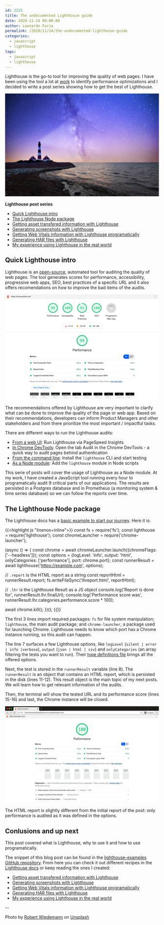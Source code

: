 ```yaml
---
id: 2225
title: The undocumented Lighthouse guide
date: 2020-11-24 00:00:00
author: Leonardo Faria
permalink: /2020/11/24/the-undocumented-lighthouse-guide
categories:
  - javascript
  - lighthouse
tags:
  - javascript
  - lighthouse
---
```


Lighthouse is the go-to tool for improving the quality of web pages. I have been using the tool a lot at [work](https://leonardofaria.net) to identify performance optimizations and I decided to write a post series showing how to get the best of Lighthouse.

![Lighthouse photo by Robert Wiedemann](/wp-content/uploads/2020/11/lighthouse.jpg)

<div class="my-10 p-4 border border-gray-6 rounded-md bg-white">
<strong>Lighthouse post series</strong>

<ul>
<li><a href="#quick-lighthouse-intro">Quick Lighthouse intro</a></li>
<li><a href="#the-lighthouse-node-package">The Lighthouse Node package</a></li>
<li><a href="/2020/11/24/getting-asset-transfered-information-with-lighthouse/">Getting asset transfered information with Lighthouse</a></li>
<li><a href="/2020/11/24/generating-screenshots-with-lighthouse/">Generating screenshots with Lighthouse</a></li>
<li><a href="/2020/11/24/getting-web-vitals-information-with-lighthouse/">Getting Web Vitals information with Lighthouse programatically</a></li>
<li><a href="/2020/11/24/creating-har-files-with-lighthouse/">Generating HAR files with Lighthouse</a></li>
<li><a href="/2020/11/24/my-experience-using-lighthouse-in-the-real-world/">My experience using Lighthouse in the real world</a></li>
</ul>
</div>

## Quick Lighthouse intro

Lighthouse is an [open-source](https://github.com/GoogleChrome/lighthouse), automated tool for auditing the quality of web pages. The tool generates scores for performance, accessibility, progressive web apps, SEO, best practices of a specific URL and it also offers recomendations on how to improve the bad items of the audits.

![Lighthouse report for leonardofaria.net](/wp-content/uploads/2020/11/lighthouse-report-leonardofaria-net.jpg)

The recommendations offered by Lighthouse are very important to clarify what can be done to improve the quality of the page or web app. Based on their recommendations, developers can inform Product Managers and other stakeholders and from there prioritize the most important / impactful tasks.

There are different ways to run the Lighthouse audits: 

- [From a web UI](https://developers.google.com/speed/pagespeed/insights/): Run Lighthouse via PageSpeed Insights
- [In Chrome DevTools](https://developers.google.com/web/tools/lighthouse#devtools): Open the tab Audit in the Chrome DevTools - a quick way to audit pages behind authentication
- [From the command line](https://developers.google.com/web/tools/lighthouse#cli): Install the `lighthouse` CLI and start testing
- [As a Node module](https://github.com/GoogleChrome/lighthouse): Add the `lighthouse` module in Node scripts

This serie of posts will cover the usage of Lighthouse as a Node module. At my work, I have created a JavaScript tool running every hour to programatically audit 9 critical parts of our applications. The results are persisted in a Postgres database and in Prometheus (a monitoring system & time series database) so we can follow the reports over time.

## The Lighthouse Node package

The Lighthouse docs has a [basic example to start our journey](https://github.com/GoogleChrome/lighthouse/blob/master/docs/readme.md#using-programmatically). Here it is: 

{{<highlight js "linenos=inline">}}
const fs = require('fs');
const lighthouse = require('lighthouse');
const chromeLauncher = require('chrome-launcher');

(async () => {
  const chrome = await chromeLauncher.launch({chromeFlags: ['--headless']});
  const options = {logLevel: 'info', output: 'html', onlyCategories: ['performance'], port: chrome.port};
  const runnerResult = await lighthouse('https://example.com', options);

  // `.report` is the HTML report as a string
  const reportHtml = runnerResult.report;
  fs.writeFileSync('lhreport.html', reportHtml);

  // `.lhr` is the Lighthouse Result as a JS object
  console.log('Report is done for', runnerResult.lhr.finalUrl);
  console.log('Performance score was', runnerResult.lhr.categories.performance.score * 100);

  await chrome.kill();
})();
{{</highlight>}}

The first 3 lines import required packages: `fs` for file system manipulation; `lighthouse`, the main audit package; and `chrome-launcher`, a package used for launching Chrome. Lighthouse needs to know which port has a Chrome instance running, so this audit can happen.

The line 7 surfaces a few Lighthouse options, like `logLevel` (`silent | error | info |verbose`), `output` (`json | html | csv`) and `onlyCategories` (an array filtering the tests you want to run). Their [type definitions file](https://github.com/GoogleChrome/lighthouse/blob/888bd6dc9d927a734a8e20ea8a0248baa5b425ed/typings/externs.d.ts#L82-L119) brings all the offered options.

Next, the test is stored in the `runnerResult` variable (line 8). The `runnerResult` is an object that contains an HTML report, which is persisted in the disk (lines 11-12). This result object is the main topic of my next posts. We will learn how to get relevant information of the audits.

Then, the terminal will show the tested URL and its performance score (lines 15-16) and last, the Chrome instance will be closed.

![Lighthouse report](/wp-content/uploads/2020/11/lighthouse-example-com-report.jpg)

The HTML report is slightly different from the initial report of the post: only performance is audited as it was defined in the options. 

## Conlusions and up next

This post covered what is Lighthouse, why to use it and how to use programatically. 

The snippet of this blog post can be found in the [lighthouse-examples GitHub repository](https://github.com/leonardofaria/lighthouse-examples). From here you can check it out different recipes in the [Lighthouse docs](https://github.com/GoogleChrome/lighthouse#docs--recipes) or keep reading the ones I created:

<ul>
<li><a href="/2020/11/24/getting-asset-transfered-information-with-lighthouse/">Getting asset transfered information with Lighthouse</a></li>
<li><a href="/2020/11/24/generating-screenshots-with-lighthouse/">Generating screenshots with Lighthouse</a></li>
<li><a href="/2020/11/24/getting-web-vitals-information-with-lighthouse/">Getting Web Vitals information with Lighthouse programatically</a></li>
<li><a href="/2020/11/24/creating-har-files-with-lighthouse/">Generating HAR files with Lighthouse</a></li>
<li><a href="/2020/11/24/my-experience-using-lighthouse-in-the-real-world/">My experience using Lighthouse in the real world</a></li>
</ul>

-- 

Photo by [Robert Wiedemann](https://unsplash.com/@antilumen?utm_source=unsplash&amp;utm_medium=referral&amp;utm_content=creditCopyText) on [Unsplash](https://unsplash.com/?utm_source=unsplash&amp;utm_medium=referral&amp;utm_content=creditCopyText)
